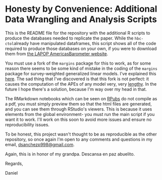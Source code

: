 # Honesty by Convenience: Additional Data Wrangling and Analysis Scripts

This is the README file for the repository with the additional R scripts to produce the databases needed to replicate the paper. While the `hbc-ctol`already have manipulated dataframes, this script shows all of the code required to produce those databases on your own, if you were to download them from [the LAPOP AmericasBarometer website](https://www.vanderbilt.edu/lapop/free-access.php). 

You must use a fork of the `margins` package for this to work, as for some reason there seems to be some kind of mistake in the coding of the `margins` package for survey-weighted generalized linear models. I've explained this [here](https://stackoverflow.com/a/69051248/15555143). The sad thing that I've discovered is that this fork is not perfect: it causes the computation of the APEs of any model very, very [lengthy](https://github.com/leeper/margins/issues/124). In the future I hope there's a solution, because I'm way over my head in that. 

The RMarkdown notebooks which can be seen on [RPubs](https://rpubs.com/dsanchezp998) do not compile as a pdf, you must simply preview them so that the html files are generated, and you can see them through RStudio's viewers. This is because it uses elements from the global environment- you must run the main script if you want it to work. I'll work on this soon to avoid more issues and ensure no reproducibility issues. 

To be honest, this project wasn't thought to be as reproducible as the other repository, so once again I'm open to any comments and questions in my email, dsanchezp998@gmail.com. 

Again, this is in honor of my grandpa. Descansa en paz abuelito.


Regards,

Daniel

